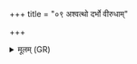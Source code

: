 +++
title = "०९ अश्वत्थो दर्भो वीरुधाम्"

+++
<details><summary>मूलम् (GR)</summary>

अश्वत्थो दर्भो वीरुधां  
सोमो राजामृतं हविः ।  
व्रीहिर् यवश् च भेषजौ  
दिवस् पुत्राव् अमर्त्यौ ॥
</details>